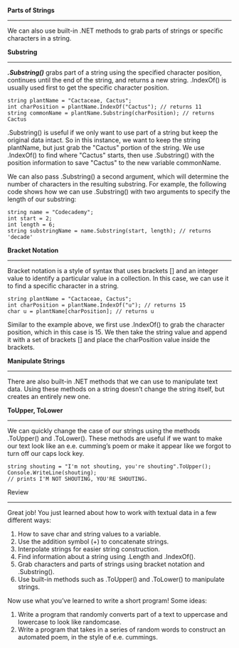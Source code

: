 **Parts of Strings**
***
We can also use built-in .NET methods to grab parts of strings or specific characters in a string.

**Substring**
****
***.Substring()*** grabs part of a string using the specified character position, continues until the end of the string, and returns a new string. .IndexOf() is usually used first to get the specific character position.
```
string plantName = "Cactaceae, Cactus"; 
int charPosition = plantName.IndexOf("Cactus"); // returns 11
string commonName = plantName.Substring(charPosition); // returns Cactus
```

.Substring() is useful if we only want to use part of a string but keep the original data intact. So in this instance, we want to keep the string plantName, but just grab the "Cactus" portion of the string. We use .IndexOf() to find where "Cactus" starts, then use .Substring() with the position information to save "Cactus" to the new variable commonName.

We can also pass .Substring() a second argument, which will determine the number of characters in the resulting substring. For example, the following code shows how we can use .Substring() with two arguments to specify the length of our substring:

```
string name = "Codecademy"; 
int start = 2;
int length = 6;
string substringName = name.Substring(start, length); // returns 'decade'
```

**Bracket Notation**
***
Bracket notation is a style of syntax that uses brackets [] and an integer value to identify a particular value in a collection. In this case, we can use it to find a specific character in a string.

```
string plantName = "Cactaceae, Cactus";
int charPosition = plantName.IndexOf("u"); // returns 15
char u = plantName[charPosition]; // returns u
```

Similar to the example above, we first use .IndexOf() to grab the character position, which in this case is 15. We then take the string value and append it with a set of brackets [] and place the charPosition value inside the brackets.

**Manipulate Strings**
****
There are also built-in .NET methods that we can use to manipulate text data. Using these methods on a string doesn’t change the string itself, but creates an entirely new one.

**ToUpper, ToLower**
***
We can quickly change the case of our strings using the methods .ToUpper() and .ToLower(). These methods are useful if we want to make our text look like an e.e. cumming’s poem or make it appear like we forgot to turn off our caps lock key.

```
string shouting = "I'm not shouting, you're shouting".ToUpper();
Console.WriteLine(shouting);
// prints I'M NOT SHOUTING, YOU'RE SHOUTING.
```
Review
***
Great job! You just learned about how to work with textual data in a few different ways:

   1.  How to save char and string values to a variable.
   2.  Use the addition symbol (+) to concatenate strings.
   3.  Interpolate strings for easier string construction.
   4.  Find information about a string using .Length and .IndexOf().
   5.  Grab characters and parts of strings using bracket notation and .Substring().
   6.  Use built-in methods such as .ToUpper() and .ToLower() to manipulate strings.

Now use what you’ve learned to write a short program! Some ideas:

   1.  Write a program that randomly converts part of a text to uppercase and lowercase to look like randomcase.
   2.  Write a program that takes in a series of random words to construct an automated poem, in the style of e.e. cummings.

